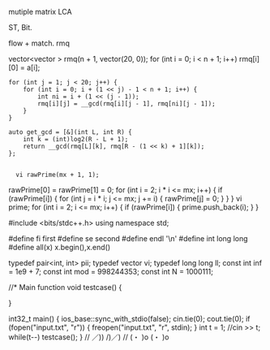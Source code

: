 mutiple matrix
LCA

ST, Bit.

flow + match.
rmq





   vector<vector<int> > rmq(n + 1, vector<int>(20, 0));
    for (int i = 0; i < n + 1; i++) rmq[i][0] = a[i];

    for (int j = 1; j < 20; j++) {
        for (int i = 0; i + (1 << j) - 1 < n + 1; i++) {
            int ni = i + (1 << (j - 1));
            rmq[i][j] = __gcd(rmq[i][j - 1], rmq[ni][j - 1]);
        }
    }

    auto get_gcd = [&](int L, int R) {
        int k = (int)log2(R - L + 1);
        return __gcd(rmq[L][k], rmq[R - (1 << k) + 1][k]);
    };


      vi rawPrime(mx + 1, 1);
  rawPrime[0] = rawPrime[1] = 0;
  for (int i = 2; i * i <= mx; i++) {
    if (rawPrime[i]) {
      for (int j = i * i; j <= mx; j += i) {
        rawPrime[j] = 0;
      }
    }
  }
  vi prime;
  for (int i = 2; i <= mx; i++) {
    if (rawPrime[i]) {
      prime.push_back(i);
    }
  }




  #include <bits/stdc++.h>
using namespace std;

#define fi first
#define se second
#define endl '\n'
#define int long long
#define all(x) x.begin(),x.end()

typedef pair<int, int> pii; typedef vector<int> vi; typedef long long ll;
const int inf = 1e9 + 7; const int mod = 998244353; const int N = 1000111;

//* Main function
void testcase() {
    
}

int32_t main() { ios_base::sync_with_stdio(false); cin.tie(0); cout.tie(0);
  if (fopen("input.txt", "r")) { freopen("input.txt", "r", stdin); }
  int t = 1; 
  //cin >> t; 
  while(t--) testcase();
}
//   ／))      /)／)
//  (・   )o  (・   )o
